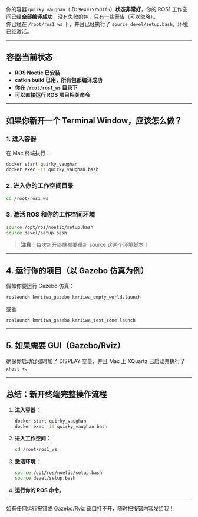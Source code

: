 你的容器 `quirky_vaughan`（ID: `9e497575dff5`）**状态非常好**，你的 ROS1 工作空间已经**全部编译成功**，没有失败的包，只有一些警告（可以忽略）。  
你已经在 `/root/ros1_ws` 下，并且已经执行了 `source devel/setup.bash`，环境已经激活。

---

## 容器当前状态

- **ROS Noetic 已安装**
- **catkin build 已用，所有包都编译成功**
- **你在 `/root/ros1_ws` 目录下**
- **可以直接运行 ROS 项目相关命令**

---

## 如果你新开一个 Terminal Window，应该怎么做？

### 1. **进入容器**

在 Mac 终端执行：

```bash
docker start quirky_vaughan
docker exec -it quirky_vaughan bash
```

### 2. **进入你的工作空间目录**

```bash
cd /root/ros1_ws
```

### 3. **激活 ROS 和你的工作空间环境**

```bash
source /opt/ros/noetic/setup.bash
source devel/setup.bash
```

> **注意**：每次新开终端都要重新 source 这两个环境脚本！

---

## 4. **运行你的项目（以 Gazebo 仿真为例）**

假如你要运行 Gazebo 仿真：

```bash
roslaunch kmriiwa_gazebo kmriiwa_empty_world.launch
```
或者
```bash
roslaunch kmriiwa_gazebo kmriiwa_test_zone.launch
```

---

## 5. **如果需要 GUI（Gazebo/Rviz）**

确保你启动容器时加了 DISPLAY 变量，并且 Mac 上 XQuartz 已启动并执行了 `xhost +`。

---

## 总结：**新开终端完整操作流程**

1. **进入容器：**
   ```bash
   docker start quirky_vaughan
   docker exec -it quirky_vaughan bash
   ```
2. **进入工作空间：**
   ```bash
   cd /root/ros1_ws
   ```
3. **激活环境：**
   ```bash
   source /opt/ros/noetic/setup.bash
   source devel/setup.bash
   ```
4. **运行你的 ROS 命令。**

---

如有任何运行报错或 Gazebo/Rviz 窗口打不开，随时把报错内容发给我！
